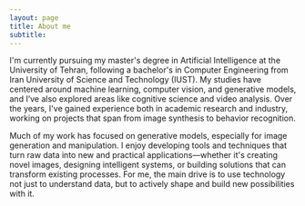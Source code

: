 ```yaml
---
layout: page
title: About me
subtitle: 
---
```


I'm currently pursuing my master's degree in Artificial Intelligence at the University of Tehran, following a bachelor's in Computer Engineering from Iran University of Science and Technology (IUST). My studies have centered around machine learning, computer vision, and generative models, and I’ve also explored areas like cognitive science and video analysis. Over the years, I've gained experience both in academic research and industry, working on projects that span from image synthesis to behavior recognition.

Much of my work has focused on generative models, especially for image generation and manipulation. I enjoy developing tools and techniques that turn raw data into new and practical applications—whether it's creating novel images, designing intelligent systems, or building solutions that can transform existing processes. For me, the main drive is to use technology not just to understand data, but to actively shape and build new possibilities with it.
